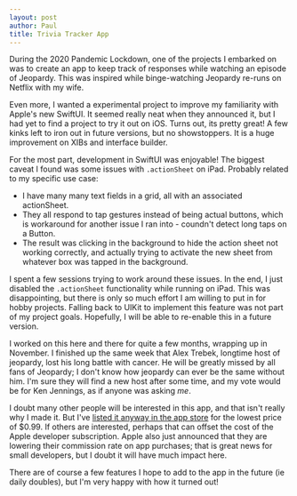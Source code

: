 ```yaml
---
layout: post
author: Paul
title: Trivia Tracker App
---
```


During the 2020 Pandemic Lockdown, one of the projects I embarked on was to create an app to keep track of responses while watching an episode of Jeopardy.
This was inspired while binge-watching Jeopardy re-runs on Netflix with my wife.

Even more, I wanted a experimental project to improve my familiarity with Apple's new SwiftUI.
It seemed really neat when they announced it, but I had yet to find a project to try it out on iOS.
Turns out, its pretty great!
A few kinks left to iron out in future versions, but no showstoppers.
It is a huge improvement on XIBs and interface builder.

For the most part, development in SwiftUI was enjoyable!
The biggest caveat I found was some issues with `.actionSheet` on iPad.
Probably related to my specific use case: 
* I have many many text fields in a grid, all with an associated actionSheet.
* They all respond to tap gestures instead of being actual buttons, which is workaround for another issue I ran into - coundn't detect long taps on a Button.
* The result was clicking in the background to hide the action sheet not working correctly, and actually trying to activate the new sheet from whatever box was tapped in the background.

I spent a few sessions trying to work around these issues. In the end, I just disabled the `.actionSheet` functionality while running on iPad.
This was disappointing, but there is only so much effort I am willing to put in for hobby projects.
Falling back to UIKit to implement this feature was not part of my project goals.
Hopefully, I will be able to re-enable this in a future version.

I worked on this here and there for quite a few months, wrapping up in November.
I finished up the same week that Alex Trebek, longtime host of jeopardy, lost his long battle with cancer.
He will be greatly missed by all fans of Jeopardy; I don't know how jeopardy can ever be the same without him.
I'm sure they will find a new host after some time, and my vote would be for Ken Jennings, as if anyone was asking _me_.

I doubt many other people will be interested in this app, and that isn't really why I made it. 
But I've [listed it anyway in the app store](/projects/triviatracker) for the lowest price of $0.99. 
If others are interested, perhaps that can offset the cost of the Apple developer subscription. 
Apple also just announced that they are lowering their commission rate on app purchases; that is great news for small developers, but I doubt it will have much impact here.

There are of course a few features I hope to add to the app in the future (ie daily doubles), but I'm very happy with how it turned out!
